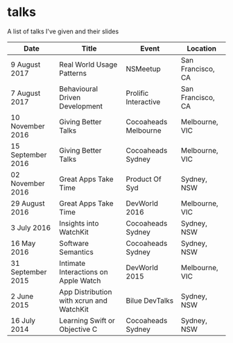 # talks
A list of talks I've given and their slides

| Date              | Title                                    | Event                | Location          |
|-------------------|------------------------------------------|----------------------|-------------------|
| 9 August 2017     | Real World Usage Patterns                | NSMeetup             | San Francisco, CA |
| 7 August 2017     | Behavioural Driven Development           | Prolific Interactive | San Francisco, CA |
| 10 November 2016  | Giving Better Talks                      | Cocoaheads Melbourne | Melbourne, VIC    |
| 15 September 2016 | Giving Better Talks                      | Cocoaheads Sydney    | Melbourne, VIC    |
| 02 November 2016  | Great Apps Take Time                     | Product Of Syd       | Sydney, NSW       |
| 29 August 2016    | Great Apps Take Time                     | DevWorld 2016        | Melbourne, VIC    |
| 3 July 2016       | Insights into WatchKit                   | Cocoaheads Sydney    | Sydney, NSW       |
| 16 May 2016       | Software Semantics                       | Cocoaheads Sydney    | Sydney, NSW       |
| 31 September 2015 | Intimate Interactions on Apple Watch     | DevWorld 2015        | Melbourne, VIC    |
| 2 June 2015       | App Distribution with xcrun and WatchKit | Bilue DevTalks       | Sydney, NSW       |
| 16 July 2014      | Learning Swift or Objective C            | Cocoaheads Sydney    | Sydney, NSW       |